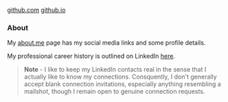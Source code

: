 [github.com](https://github.com/donnachaforde/donnachaforde.github.io) [github.io](https://donnachaforde.github.io)

### About

My [about.me](https://about.me/donnacha.forde) page has my social media links and some profile details. 

My professional career history is outlined on LinkedIn [here](https://www.linkedin.com/in/donnachaforde). 

> **Note** -  I like to keep my LinkedIn contacts real in the sense that I actually like to know my connections. Consquently, I don't generally accept blank connection invitations, especially anything resembling a mailshot, though I remain open to genuine connection requests. 